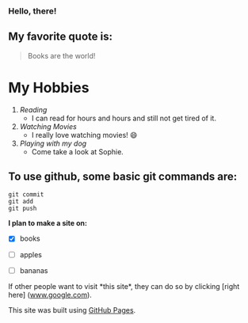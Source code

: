 ### Hello, there! 

## My favorite quote is:
> Books are the world!

# My Hobbies
1. *Reading*
   - I can read for hours and hours and still not get tired of it.
2. *Watching Movies*
   - I really love watching movies! :smile:
3. *Playing with my dog*
   - Come take a look at Sophie.


## To use github, some basic git commands are: 
```
git commit
git add
git push
```

**I plan to make a site on:** 
- [x] books
- [ ] apples
- [ ] bananas


If other people want to visit \*this site\*, they can do so by clicking [right here] (www.google.com).

This site was built using [GitHub Pages](https://pages.github.com/).



